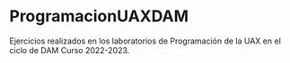 # ProgramacionUAXDAM
Ejercicios realizados en los laboratorios de Programación de la UAX en el ciclo de DAM Curso 2022-2023.

